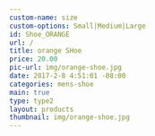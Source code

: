 ```yaml
---
custom-name: size
custom-options: Small|Medium|Large
id: Shoe_ORANGE
url: /
title: orange SHoe
price: 20.00
pic-url: img/orange-shoe.jpg
date: 2017-2-8 4:51:01 -08:00
categories: mens-shoe
main: true
type: type2
layout: products
thumbnail: img/orange-shoe.jpg
---
```

